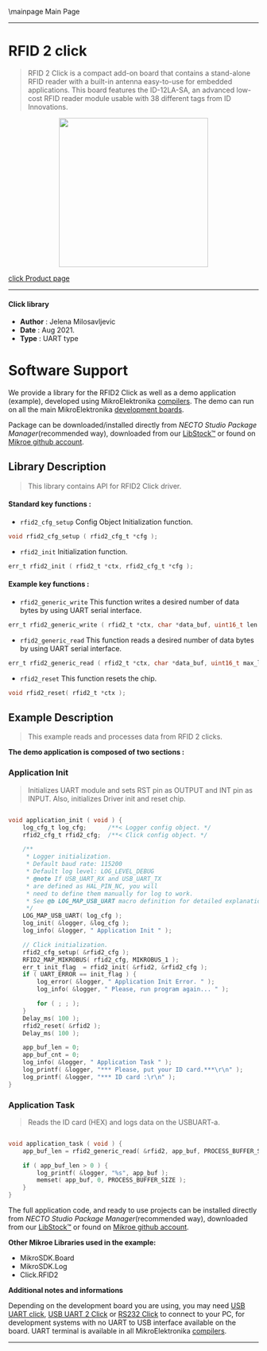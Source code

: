 \mainpage Main Page

---
# RFID 2 click

> RFID 2 Click is a compact add-on board that contains a stand-alone RFID reader with a built-in antenna easy-to-use for embedded applications. This board features the ID-12LA-SA, an advanced low-cost RFID reader module usable with 38 different tags from ID Innovations.

<p align="center">
  <img src="https://download.mikroe.com/images/click_for_ide/rfid2_click.png" height=300px>
</p>

[click Product page](https://www.mikroe.com/rfid-2-click)

---


#### Click library

- **Author**        : Jelena Milosavljevic
- **Date**          : Aug 2021.
- **Type**          : UART type


# Software Support

We provide a library for the RFID2 Click
as well as a demo application (example), developed using MikroElektronika
[compilers](https://www.mikroe.com/necto-studio).
The demo can run on all the main MikroElektronika [development boards](https://www.mikroe.com/development-boards).

Package can be downloaded/installed directly from *NECTO Studio Package Manager*(recommended way), downloaded from our [LibStock&trade;](https://libstock.mikroe.com) or found on [Mikroe github account](https://github.com/MikroElektronika/mikrosdk_click_v2/tree/master/clicks).

## Library Description

> This library contains API for RFID2 Click driver.

#### Standard key functions :

- `rfid2_cfg_setup` Config Object Initialization function.
```c
void rfid2_cfg_setup ( rfid2_cfg_t *cfg );
```

- `rfid2_init` Initialization function.
```c
err_t rfid2_init ( rfid2_t *ctx, rfid2_cfg_t *cfg );
```

#### Example key functions :

- `rfid2_generic_write` This function writes a desired number of data bytes by using UART serial interface.
```c
err_t rfid2_generic_write ( rfid2_t *ctx, char *data_buf, uint16_t len );
```

- `rfid2_generic_read` This function reads a desired number of data bytes by using UART serial interface.
```c
err_t rfid2_generic_read ( rfid2_t *ctx, char *data_buf, uint16_t max_len );
```

- `rfid2_reset` This function resets the chip.
```c
void rfid2_reset( rfid2_t *ctx );
```

## Example Description

> This example reads and processes data from RFID 2 clicks.

**The demo application is composed of two sections :**

### Application Init

> Initializes UART module and sets RST pin as OUTPUT and INT pin as INPUT. Also, initializes Driver init and reset chip.

```c

void application_init ( void ) {
    log_cfg_t log_cfg;      /**< Logger config object. */
    rfid2_cfg_t rfid2_cfg;  /**< Click config object. */

    /** 
     * Logger initialization.
     * Default baud rate: 115200
     * Default log level: LOG_LEVEL_DEBUG
     * @note If USB_UART_RX and USB_UART_TX 
     * are defined as HAL_PIN_NC, you will 
     * need to define them manually for log to work. 
     * See @b LOG_MAP_USB_UART macro definition for detailed explanation.
     */
    LOG_MAP_USB_UART( log_cfg );
    log_init( &logger, &log_cfg );
    log_info( &logger, " Application Init " );

    // Click initialization.
    rfid2_cfg_setup( &rfid2_cfg );
    RFID2_MAP_MIKROBUS( rfid2_cfg, MIKROBUS_1 );
    err_t init_flag  = rfid2_init( &rfid2, &rfid2_cfg );
    if ( UART_ERROR == init_flag ) {
        log_error( &logger, " Application Init Error. " );
        log_info( &logger, " Please, run program again... " );

        for ( ; ; );
    }
    Delay_ms( 100 );
    rfid2_reset( &rfid2 );
    Delay_ms( 100 );

    app_buf_len = 0;
    app_buf_cnt = 0;
    log_info( &logger, " Application Task " );
    log_printf( &logger, "*** Please, put your ID card.***\r\n" );
    log_printf( &logger, "*** ID card :\r\n" );
}

```

### Application Task

> Reads the ID card (HEX) and logs data on the USBUART-a.

```c

void application_task ( void ) {
    app_buf_len = rfid2_generic_read( &rfid2, app_buf, PROCESS_BUFFER_SIZE );

    if ( app_buf_len > 0 ) {
        log_printf( &logger, "%s", app_buf );
        memset( app_buf, 0, PROCESS_BUFFER_SIZE );    
    }
}

```
The full application code, and ready to use projects can be installed directly from *NECTO Studio Package Manager*(recommended way), downloaded from our [LibStock&trade;](https://libstock.mikroe.com) or found on [Mikroe github account](https://github.com/MikroElektronika/mikrosdk_click_v2/tree/master/clicks).

**Other Mikroe Libraries used in the example:**

- MikroSDK.Board
- MikroSDK.Log
- Click.RFID2

**Additional notes and informations**

Depending on the development board you are using, you may need
[USB UART click](https://www.mikroe.com/usb-uart-click),
[USB UART 2 Click](https://www.mikroe.com/usb-uart-2-click) or
[RS232 Click](https://www.mikroe.com/rs232-click) to connect to your PC, for
development systems with no UART to USB interface available on the board. UART
terminal is available in all MikroElektronika
[compilers](https://shop.mikroe.com/compilers).

---

